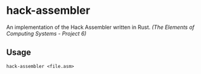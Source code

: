 # hack-assembler

An implementation of the Hack Assembler written in Rust.  *(The Elements of Computing Systems - Project 6)*


## Usage

```
hack-assembler <file.asm>
```
